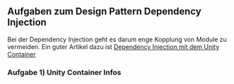 ## Aufgaben zum Design Pattern Dependency Injection

Bei der Dependency Injection geht es darum enge Kopplung von Module zu vermeiden.
Ein guter Artikel dazu ist [Dependency Injection mit dem Unity Container](https://www.w3l.de/de/fileadmin/user_upload/Dependency_Injection_mit_dem_Unity_Container_2015.pdf)

### Aufgabe 1) Unity Container Infos

